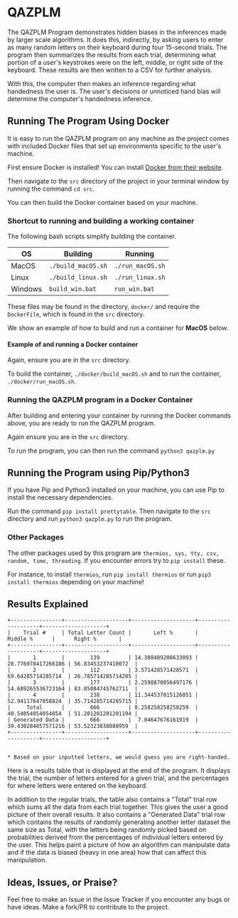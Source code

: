 # QAZPLM

The QAZPLM Program demonstrates hidden biases in the inferences made by larger scale algorithms. It does this, indirectly, by asking users to enter as many random letters on their keyboard during four 15-second trials. The program then summarizes the results from each trial, determining what portion of a user's keystrokes were on the left, middle, or right side of the keyboard. These results are then written to a CSV for further analysis.

With this, the computer then makes an inference regarding what handedness the user is. The user's decisions or unnoticed hand bias will determine the computer's handedness inference.

## Running The Program Using Docker

It is easy to run the QAZPLM program on any machine as the project comes with included Docker files that set up environments specific to the user's machine.

First ensure Docker is installed! You can install [Docker from their website](https://www.docker.com).

Then navigate to the `src` directory of the project in your terminal window by running the command `cd src`.

You can then build the Docker container based on your machine.

### Shortcut to running and building a working container

The following bash scripts simplify building the container.

| OS  | Building  | Running  |
|---|---|---|
| MacOS  		|  `./build_macOS.sh` |  `./run_macOS.sh` |
| Linux   	|  `./build_linux.sh` | `./run_linux.sh`  |
| Windows 	|  `build_win.bat` 		|  `run_win.bat` |


These files may be found in the directory, `docker/` and require the `DockerFile`, which is found in the `src` directory.

We show an example of how to build and run a container for **MacOS** below.

#### Example of and running a Docker container
Again, ensure you are in the `src` directory.

To build the container, `./docker/build_macOS.sh` and to run the container, `./docker/run_macOS.sh`.

### Running the QAZPLM program in a Docker Container

After building and entering your container by running the Docker commands above, you are ready to run the QAZPLM program.

Again ensure you are in the `src` directory.

To run the program, you can then run the command `python3 qazplm.py`

## Running the Program using Pip/Python3

If you have Pip and Python3 installed on your machine, you can use Pip to install the necessary dependencies.

Run the command `pip install prettytable`. Then navigate to the `src` directory and run `python3 qazplm.py` to run the program.


### Other Packages

The other packages used by this program are `thermios, sys, tty, csv, random, time, threading`. If you encounter errors try to `pip install` these.

For instance, to install `thermios`, run `pip install thermios` or run `pip3 install thermios` depending on your machine!


## Results Explained

```
+----------------+--------------------+--------------------+--------------------+--------------------+
|    Trial #     | Total Letter Count |       Left %       |      Middle %      |      Right %       |
+----------------+--------------------+--------------------+--------------------+--------------------+
|       1        |        139         | 14.388489208633093 | 28.776978417266186 | 56.83453237410072  |
|       2        |        112         | 3.571428571428571  | 69.64285714285714  | 26.785714285714285 |
|       3        |        177         | 2.2598870056497176 | 14.689265536723164 | 83.05084745762711  |
|       4        |        238         | 11.344537815126051 | 52.94117647058824  | 35.714285714285715 |
|     Total      |        666         | 8.258258258258259  | 40.54054054054054  | 51.201201201201194 |
| Generated Data |        666         |  7.04647676161919  | 39.430284857571216 | 53.52323838080959  |
+----------------+--------------------+--------------------+--------------------+--------------------+


* Based on your inputted letters, we would guess you are right-handed.
```

Here is a results table that is displayed at the end of the program. It displays the trial, the number of letters entered for a given trial, and the percentages for where letters were entered on the keyboard.

In addition to the regular trials, the table also contains a "Total" trial row which sums all the data from each trial together. This gives the user a good picture of their overall results. It also contains a "Generated Data" trial row which contains the results of randomly generating another letter dataset the same size as Total, with the letters being randomly picked based on probabilities derived from the percentages of individual letters entered by the user. This helps paint a picture of how an algorithm can manipulate data and if the data is biased (heavy in one area) how that can affect this manipulation.

## Ideas, Issues, or Praise?

Feel free to make an Issue in the Issue Tracker if you encounter any bugs or have ideas. Make a fork/PR to contribute to the project.
